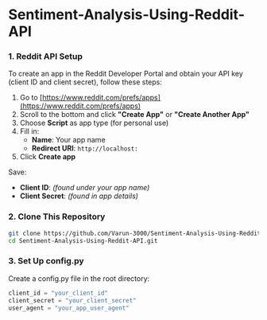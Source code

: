 # Sentiment-Analysis-Using-Reddit-API

### 1. Reddit API Setup
To create an app in the Reddit Developer Portal and obtain your API key (client ID and client secret), follow these steps:
1. Go to [https://www.reddit.com/prefs/apps](https://www.reddit.com/prefs/apps)
2. Scroll to the bottom and click **"Create App"** or **"Create Another App"**
3. Choose **Script** as app type (for personal use)
4. Fill in:
   - **Name**: Your app name
   - **Redirect URI**: `http://localhost:`
5. Click **Create app**

Save:
- **Client ID**: *(found under your app name)*
- **Client Secret**: *(found in app details)*

### 2. Clone This Repository
```bash
git clone https://github.com/Varun-3000/Sentiment-Analysis-Using-Reddit-API.git
cd Sentiment-Analysis-Using-Reddit-API.git
```
### 3. Set Up config.py

Create a config.py file in the root directory:

```python
client_id = "your_client_id"
client_secret = "your_client_secret"
user_agent = "your_app_user_agent"
```

